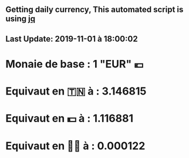 ## Getting daily currency, This automated script is using [jq](https://stedolan.github.io/jq/)
## Last Update:  2019-11-01 à 18:00:02
 # Monaie de base : 1 "EUR" 💶 
 # Equivaut en 🇹🇳 à :  3.146815 
 # Equivaut en 💵 à : 1.116881
 # Equivaut en 🐱‍💻 à :  0.000122
